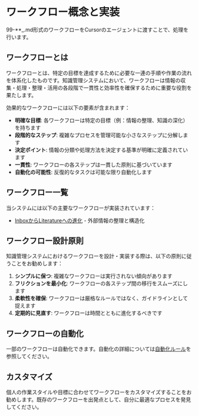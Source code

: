 # ワークフロー概念と実装

99-\*\*\_.md形式のワークフローをCursorのエージェントに渡すことで、処理を行います。

## ワークフローとは

ワークフローとは、特定の目標を達成するために必要な一連の手順や作業の流れを体系化したものです。知識管理システムにおいて、ワークフローは情報の収集・処理・整理・活用の各段階で一貫性と効率性を確保するために重要な役割を果たします。

効果的なワークフローには以下の要素が含まれます：

- **明確な目標**: 各ワークフローは特定の目標（例：情報の整理、知識の深化）を持ちます
- **段階的なステップ**: 複雑なプロセスを管理可能な小さなステップに分解します
- **決定ポイント**: 情報の分類や処理方法を決定する基準が明確に定義されています
- **一貫性**: ワークフローの各ステップは一貫した原則に基づいています
- **自動化の可能性**: 反復的なタスクは可能な限り自動化します

## ワークフロー一覧

当システムには以下の主要なワークフローが実装されています：

- [InboxからLiteratureへの進化](./99-01_InboxをLiteratureに進化.md) - 外部情報の整理と構造化

## ワークフロー設計原則

知識管理システムにおけるワークフローを設計・実装する際は、以下の原則に従うことをお勧めします：

1. **シンプルに保つ**: 複雑なワークフローは実行されない傾向があります
2. **フリクションを最小化**: ワークフローの各ステップ間の移行をスムーズにします
3. **柔軟性を確保**: ワークフローは厳格なルールではなく、ガイドラインとして捉えます
4. **定期的に見直す**: ワークフローは時間とともに進化するべきです

## ワークフローの自動化

一部のワークフローは自動化できます。自動化の詳細については[自動化ルール](./03_自動化ルール.md)を参照してください。

## カスタマイズ

個人の作業スタイルや目標に合わせてワークフローをカスタマイズすることをお勧めします。既存のワークフローを出発点として、自分に最適なプロセスを発見してください。

